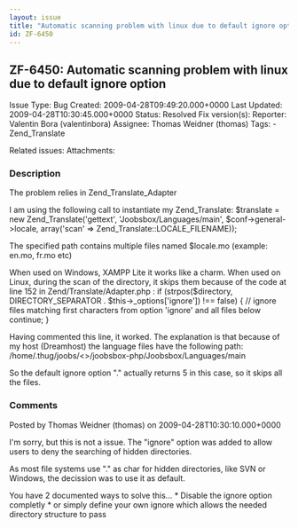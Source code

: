 ```yaml
---
layout: issue
title: "Automatic scanning problem with linux due to default ignore option"
id: ZF-6450
---
```


ZF-6450: Automatic scanning problem with linux due to default ignore option
---------------------------------------------------------------------------

 Issue Type: Bug Created: 2009-04-28T09:49:20.000+0000 Last Updated: 2009-04-28T10:30:45.000+0000 Status: Resolved Fix version(s): 
 Reporter:  Valentin Bora (valentinbora)  Assignee:  Thomas Weidner (thomas)  Tags: - Zend\_Translate
 
 Related issues: 
 Attachments: 
### Description

The problem relies in Zend\_Translate\_Adapter

I am using the following call to instantiate my Zend\_Translate: $translate = new Zend\_Translate('gettext', 'Joobsbox/Languages/main', $conf->general->locale, array('scan' => Zend\_Translate::LOCALE\_FILENAME));

The specified path contains multiple files named $locale.mo (example: en.mo, fr.mo etc)

When used on Windows, XAMPP Lite it works like a charm. When used on Linux, during the scan of the directory, it skips them because of the code at line 152 in Zend/Translate/Adapter.php : if (strpos($directory, DIRECTORY\_SEPARATOR . $this->\_options['ignore']) !== false) { // ignore files matching first characters from option 'ignore' and all files below continue; }

Having commented this line, it worked. The explanation is that because of my host (Dreamhost) the language files have the following path: /home/.thug/joobs/<>/joobsbox-php/Joobsbox/Languages/main

So the default ignore option "." actually returns 5 in this case, so it skips all the files.

 

 

### Comments

Posted by Thomas Weidner (thomas) on 2009-04-28T10:30:10.000+0000

I'm sorry, but this is not a issue. The "ignore" option was added to allow users to deny the searching of hidden directories.

As most file systems use "." as char for hidden directories, like SVN or Windows, the decission was to use it as default.

You have 2 documented ways to solve this... \* Disable the ignore option completly \* or simply define your own ignore which allows the needed directory structure to pass

 

 